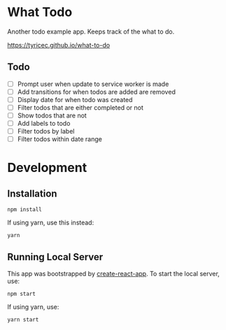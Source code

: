 # What Todo

Another todo example app. Keeps track of the what to do.

https://tyricec.github.io/what-to-do

## Todo

- [ ] Prompt user when update to service worker is made
- [ ] Add transitions for when todos are added are removed
- [ ] Display date for when todo was created
- [ ] Filter todos that are either completed or not
- [ ] Show todos that are not
- [ ] Add labels to todo
- [ ] Filter todos by label
- [ ] Filter todos within date range

# Development

## Installation

```
npm install
```

If using yarn, use this instead:

```
yarn
```

## Running Local Server

This app was bootstrapped by [create-react-app](https://github.com/facebookincubator/create-react-app). To start the local server, use:

```
npm start
```

If using yarn, use:

```
yarn start
```
